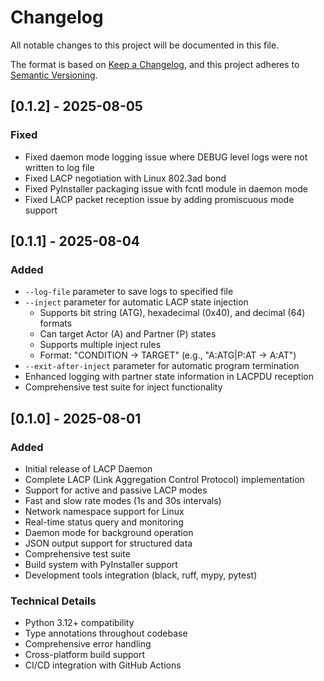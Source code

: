 # Changelog

All notable changes to this project will be documented in this file.

The format is based on [Keep a Changelog](https://keepachangelog.com/en/1.0.0/),
and this project adheres to [Semantic Versioning](https://semver.org/spec/v2.0.0.html).

## [0.1.2] - 2025-08-05

### Fixed
- Fixed daemon mode logging issue where DEBUG level logs were not written to log file
- Fixed LACP negotiation with Linux 802.3ad bond
- Fixed PyInstaller packaging issue with fcntl module in daemon mode
- Fixed LACP packet reception issue by adding promiscuous mode support

## [0.1.1] - 2025-08-04

### Added
- `--log-file` parameter to save logs to specified file
- `--inject` parameter for automatic LACP state injection
  - Supports bit string (ATG), hexadecimal (0x40), and decimal (64) formats
  - Can target Actor (A) and Partner (P) states
  - Supports multiple inject rules
  - Format: "CONDITION -> TARGET" (e.g., "A:ATG|P:AT -> A:AT")
- `--exit-after-inject` parameter for automatic program termination
- Enhanced logging with partner state information in LACPDU reception
- Comprehensive test suite for inject functionality

## [0.1.0] - 2025-08-01

### Added
- Initial release of LACP Daemon
- Complete LACP (Link Aggregation Control Protocol) implementation
- Support for active and passive LACP modes
- Fast and slow rate modes (1s and 30s intervals)
- Network namespace support for Linux
- Real-time status query and monitoring
- Daemon mode for background operation
- JSON output support for structured data
- Comprehensive test suite
- Build system with PyInstaller support
- Development tools integration (black, ruff, mypy, pytest)

### Technical Details
- Python 3.12+ compatibility
- Type annotations throughout codebase
- Comprehensive error handling
- Cross-platform build support
- CI/CD integration with GitHub Actions
